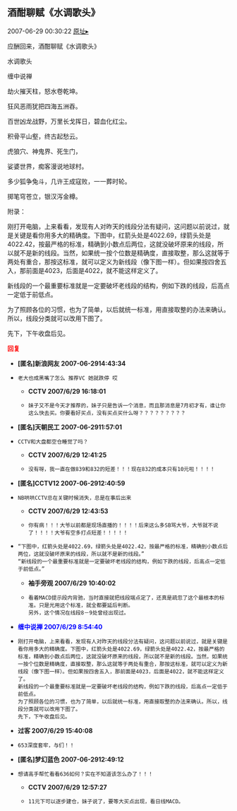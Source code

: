 ## 酒酣聊赋《水调歌头》
2007-06-29 00:30:22
[原址▸](http://www.fxgan.com/chan_time/2007_01_06/551.htm)



 应酬回来，酒酣聊赋《水调歌头》


 水调歌头


 


 缠中说禅


 


 劫火摧天柱，怒水卷乾坤。


 狂风恶雨犹把四海五洲吞。


 百世凶龙战野，万里长戈挥日，碧血化红尘。


 积骨平山壑，终古起愁云。


 


 虎狼穴、神鬼界、死生门，


 娑婆世界，痴客漫说地球村。


 多少狐争兔斗，几许王成寇败，一一葬时轮。


 掷笔穹苍立，银汉泻金樽。


 


 附录：


 


 刚打开电脑，上来看看，发现有人对昨天的线段分法有疑问，这问题以前说过，就是关键是看你用多大的精确度。下图中，红箭头处是4022.69，绿箭头处是4022.42，按最严格的标准，精确到小数点后两位，这就没破坏原来的线段，所以就不是新的线段。当然，如果统一按个位数是精确度，直接取整，那么这就等于两处有重合，那按这标准，就可以定义为新线段（像下图一样）。但如果按四舍五入，那前面是4023，后面是4022，就不能这样定义了。


 


 新线段的一个最重要标准就是一定要破坏老线段的结构，例如下跌的线段，后高点一定低于前低点。


 


 为了照顾各位的习惯，也为了简单，以后就统一标准，用直接取整的办法来确认。所以，线段分类就可以改用下图了。


 


 先下，下午收盘后见。


 


 


 





<font color='red'>**回复**</font>


- **[匿名]新浪网友 2007-06-2914:43:34**
- ```
  老大也成黑嘴了怎么 推荐VC 她就跌停 哎 
  ```
   - **CCTV 2007/6/29 16:18:01**
   - ```
     妹子又不是今天才推荐的，妹子只是告诉一个消息，而且那消息是7月初才有，谁让你这么快去买。你要看好买点，没有买点买什么呀？？？？？？？？？
     ```
- **[匿名]天朝民工 2007-06-2911:57:01**
- ```
  CCTV和大盘都空仓睡觉了吗？
  ```
   - **CCTV 2007/6/29 12:41:25**
   - ```
     没有呀，我一直在做839和832的短差！！！现在832的成本只有10元啦！！！！
     ```
- **[匿名]CCTV12 2007-06-2912:40:59**
- ```
  NB哄哄CCTV总在关键时候消失，总是在事后出来
  ```
   - **CCTV 2007/6/29 12:43:53**
   - ```
     你有病！！！大爷以前都是现场直播的！！！！后来这么多SB骂大爷，大爷就不说了！！！！大爷有空多打点短差！！！！！
     ```
- ```
  “下图中，红箭头处是4022.69，绿箭头处是4022.42，按最严格的标准，精确到小数点后两位，这就没破坏原来的线段，所以就不是新的线段。”
  “新线段的一个最重要标准就是一定要破坏老线段的结构，例如下跌的线段，后高点一定低于前低点。”
  ```
   - **袖手旁观 2007/6/29 10:40:02**
   - ```
     看着MACD提示段内背驰，当时直接就把线段端点定了，还真是疏忽了这个最根本的标准。只是光用这个标准，就全都要延后判断。
     另外，这个情况在线段8－9处曾经出现过。
     ```
- <font color='blue'>**缠中说禅 2007/6/29 8:54:40**</font>
- ```
  刚打开电脑，上来看看，发现有人对昨天的线段分法有疑问，这问题以前说过，就是关键是看你用多大的精确度。下图中，红箭头处是4022.69，绿箭头处是4022.42，按最严格的标准，精确到小数点后两位，这就没破坏原来的线段，所以就不是新的线段。当然，如果统一按个位数是精确度，直接取整，那么这就等于两处有重合，那按这标准，就可以定义为新线段（像下图一样）。但如果按四舍五入，那前面是4023，后面是4022，就不能这样定义了。
  新线段的一个最重要标准就是一定要破坏老线段的结构，例如下跌的线段，后高点一定低于前低点。
  为了照顾各位的习惯，也为了简单，以后就统一标准，用直接取整的办法来确认。所以，线段分类就可以改用下图了。
  先下，下午收盘后见。
  ```
- **过客 2007/6/29 15:40:08**
- ```
  653深度套牢，与们！！
  ```
- **[匿名]梦幻蓝色 2007-06-2912:49:12**
- ```
  想请高手帮忙看看636如何？实在不知道该怎么办了！！！
  ```
   - **CCTV 2007/6/29 12:57:27**
   - ```
     11元下可以逐步建仓，妹子说了，要等大买点出现，看日线MACD。
     ```
